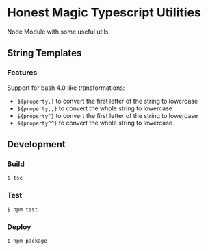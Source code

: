 # Honest Magic Typescript Utilities #

Node Module with some useful utils.

## String Templates ##

### Features ###

Support for bash 4.0 like transformations:

- `${property,}` to convert the first letter of the string to lowercase
- `${property,,}` to convert the whole string to lowercase
- `${property^}` to convert the first letter of the string to lowercase
- `${property^^}` to convert the whole string to lowercase

## Development ##

### Build ###

```shell
$ tsc
```

### Test ###

```shell
$ npm test
```

### Deploy ###

```shell
$ npm package
```

